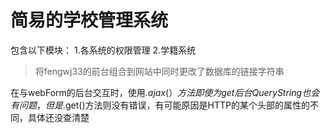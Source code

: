 # 简易的学校管理系统
包含以下模块：
1.各系统的权限管理
2.学籍系统

>将fengwj33的前台组合到网站中同时更改了数据库的链接字符串

在与webForm的后台交互时，使用$.ajax(）方法即使为get后台QueryString也会有问题，但是$.get()方法则没有错误，有可能原因是HTTP的某个头部的属性的不同，具体还没查清楚
